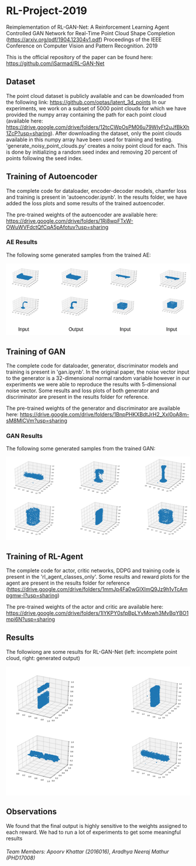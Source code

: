 # RL-Project-2019
Reimplementation of RL-GAN-Net: A Reinforcement Learning Agent Controlled GAN Network for Real-Time Point Cloud Shape Completion (https://arxiv.org/pdf/1904.12304v1.pdf) Proceedings of the IEEE Conference on Computer Vision and Pattern Recognition. 2019

This is the official repository of the paper can be found here: https://github.com/iSarmad/RL-GAN-Net

## Dataset
The point cloud dataset is publicly available and can be downloaded from the following link: https://github.com/optas/latent_3d_points
In our experiments, we work on a subset of 5000 point clouds for which we have provided the numpy array containing the path for each point cloud (available here: https://drive.google.com/drive/folders/12tcCWpOsPM06u79WIyFt2uJfBkXh1ZcP?usp=sharing). After downloading the dataset, only the point clouds available in this numpy array have been used for training and testing.
'generate_noisy_point_clouds.py' creates a noisy point cloud for each. This is done by initializing a random seed index and removing 20 percent of points following the seed index.

## Training of Autoencoder
The complete code for dataloader, encoder-decoder models, chamfer loss and training is present in 'autoencoder.ipynb'. In the results folder, we have added the loss plots and some results of the trained autoencoder. 

The pre-trained weights of the autoencoder are available here: https://drive.google.com/drive/folders/1Rj8wpFTxW-OWuWVFdctQfCqA5pAfotuv?usp=sharing

### AE Results
The following some generated samples from the trained AE:

![screenshot](https://github.com/apoorvkhattar/RL-Project-2019/blob/master/ae_results.png)

## Training of GAN
The complete code for dataloader, generator, discriminator models and training is present in 'gan.ipynb'. In the original paper, the noise vector input to the generator is a 32-dimensional normal random variable however in our experiments we were able to reproduce the results with 5-dimensional noise vector. Some results and loss plots of both generator and discriminator are present in the results folder for reference.

The pre-trained weights of the generator and discriminator are available here: https://drive.google.com/drive/folders/1BnpPHKXBdtJrH2_Xxl0oA8m-sM8MlCVm?usp=sharing

### GAN Results
The following some generated samples from the trained GAN:

![screenshot](https://github.com/apoorvkhattar/RL-Project-2019/blob/master/gan_results.png)

## Training of RL-Agent
The complete code for actor, critic networks, DDPG and training code is present in the 'rl_agent_classes_only'. Some results and reward plots for the agent are present in the results folder for reference (https://drive.google.com/drive/folders/1mmJp4Fa0wGIXImQ9Jz9h1vTcAmpgmw-l?usp=sharing)

The pre-trained weights of the actor and critic are available here: https://drive.google.com/drive/folders/1lYKPY0sfpBpLYvMowh3MvBqYBO1mpi6N?usp=sharing

## Results
The followiong are some results for RL-GAN-Net (left: incomplete point cloud, right: generated output)

![screenshot](https://github.com/apoorvkhattar/RL-Project-2019/blob/master/results.png)

## Observations
We found that the final output is highly sensitive to the weights assigned to each reward. We had to run a lot of experiments to get some meaningful results

###### Team Members: Apoorv Khattar (2016016), Aradhya Neeraj Mathur (PHD17008)
 

